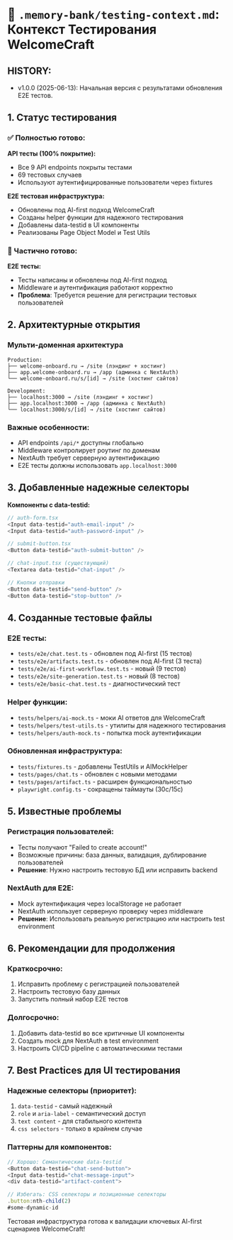 # 🧪 `.memory-bank/testing-context.md`: Контекст Тестирования WelcomeCraft

## HISTORY:

* v1.0.0 (2025-06-13): Начальная версия с результатами обновления E2E тестов.

## 1. Статус тестирования

### ✅ Полностью готово:

**API тесты (100% покрытие):**
- Все 9 API endpoints покрыты тестами
- 69 тестовых случаев
- Используют аутентифицированные пользователи через fixtures

**E2E тестовая инфраструктура:**
- Обновлены под AI-first подход WelcomeCraft
- Созданы helper функции для надежного тестирования
- Добавлены data-testid в UI компоненты
- Реализованы Page Object Model и Test Utils

### 🔄 Частично готово:

**E2E тесты:**
- Тесты написаны и обновлены под AI-first подход
- Middleware и аутентификация работают корректно
- **Проблема**: Требуется решение для регистрации тестовых пользователей

## 2. Архитектурные открытия

### Мульти-доменная архитектура
```
Production:
├── welcome-onboard.ru → /site (лэндинг + хостинг)
├── app.welcome-onboard.ru → /app (админка с NextAuth)
└── welcome-onboard.ru/s/[id] → /site (хостинг сайтов)

Development:
├── localhost:3000 → /site (лэндинг + хостинг) 
├── app.localhost:3000 → /app (админка с NextAuth)
└── localhost:3000/s/[id] → /site (хостинг сайтов)
```

### Важные особенности:
- API endpoints `/api/*` доступны глобально
- Middleware контролирует роутинг по доменам
- NextAuth требует серверную аутентификацию
- E2E тесты должны использовать `app.localhost:3000`

## 3. Добавленные надежные селекторы

**Компоненты с data-testid:**
```typescript
// auth-form.tsx
<Input data-testid="auth-email-input" />
<Input data-testid="auth-password-input" />

// submit-button.tsx  
<Button data-testid="auth-submit-button" />

// chat-input.tsx (существующий)
<Textarea data-testid="chat-input" />

// Кнопки отправки
<Button data-testid="send-button" />
<Button data-testid="stop-button" />
```

## 4. Созданные тестовые файлы

### E2E тесты:
- `tests/e2e/chat.test.ts` - обновлен под AI-first (15 тестов)
- `tests/e2e/artifacts.test.ts` - обновлен под AI-first (3 теста)
- `tests/e2e/ai-first-workflow.test.ts` - новый (9 тестов)
- `tests/e2e/site-generation.test.ts` - новый (8 тестов)
- `tests/e2e/basic-chat.test.ts` - диагностический тест

### Helper функции:
- `tests/helpers/ai-mock.ts` - моки AI ответов для WelcomeCraft
- `tests/helpers/test-utils.ts` - утилиты для надежного тестирования
- `tests/helpers/auth-mock.ts` - попытка mock аутентификации

### Обновленная инфраструктура:
- `tests/fixtures.ts` - добавлены TestUtils и AIMockHelper
- `tests/pages/chat.ts` - обновлен с новыми методами
- `tests/pages/artifact.ts` - расширен функциональностью
- `playwright.config.ts` - сокращены таймауты (30с/15с)

## 5. Известные проблемы

### Регистрация пользователей:
- Тесты получают "Failed to create account!" 
- Возможные причины: база данных, валидация, дублирование пользователей
- **Решение**: Нужно настроить тестовую БД или исправить backend

### NextAuth для E2E:
- Mock аутентификация через localStorage не работает
- NextAuth использует серверную проверку через middleware
- **Решение**: Использовать реальную регистрацию или настроить test environment

## 6. Рекомендации для продолжения

### Краткосрочно:
1. Исправить проблему с регистрацией пользователей
2. Настроить тестовую базу данных
3. Запустить полный набор E2E тестов

### Долгосрочно:
1. Добавить data-testid во все критичные UI компоненты
2. Создать mock для NextAuth в test environment
3. Настроить CI/CD pipeline с автоматическими тестами

## 7. Best Practices для UI тестирования

### Надежные селекторы (приоритет):
1. `data-testid` - самый надежный
2. `role` и `aria-label` - семантический доступ
3. `text content` - для стабильного контента
4. `css selectors` - только в крайнем случае

### Паттерны для компонентов:
```typescript
// Хорошо: Семантические data-testid
<Button data-testid="chat-send-button">
<Input data-testid="chat-message-input">  
<div data-testid="artifact-content">

// Избегать: CSS селекторы и позиционные селекторы
.button:nth-child(2)
#some-dynamic-id
```

Тестовая инфраструктура готова к валидации ключевых AI-first сценариев WelcomeCraft!